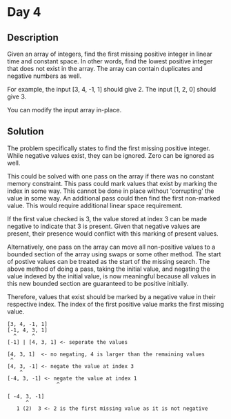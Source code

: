 # Day 4

## Description

Given an array of integers, find the first missing positive integer in linear time and constant space. In other words, find the lowest positive integer that does not exist in the array. The array can contain duplicates and negative numbers as well.

For example, the input [3, 4, -1, 1] should give 2. The input [1, 2, 0] should give 3.

You can modify the input array in-place.

## Solution

The problem specifically states to find the first missing positive integer. While negative values exist, they can be ignored. Zero can be ignored as well.

This could be solved with one pass on the array if there was no constant memory constraint. This pass could mark values that exist by marking the index in some way. This cannot be done in place without 'corrupting' the value in some way. An additional pass could then find the first non-marked value. This would require additional linear space requirement.

If the first value checked is 3, the value stored at index 3 can be made negative to indicate that 3 is present. Given that negative values are present, their presence would conflict with this marking of present values.

Alternatively, one pass on the array can move all non-positive values to a bounded section of the array using swaps or some other method. The start of postive values can be treated as the start of the missing search. The above method of doing a pass, taking the initial value, and negating the value indexed by the initial value, is now meaningful because all values in this new bounded section are guaranteed to be positive initially.

Therefore, values that exist should be marked by a negative value in their respective index. The index of the first positive value marks the first missing value.

```
[3, 4, -1, 1]
[-1, 4, 3, 1]
  ^     ^
[-1] | [4, 3, 1] <- seperate the values
```

```
[4, 3, 1]  <- no negating, 4 is larger than the remaining values
 ^
[4, 3, -1] <- negate the value at index 3
    ^
[-4, 3, -1] <- negate the value at index 1
                ^
```

```
[ -4, 3, -1] 
      ^
   1 (2)  3 <- 2 is the first missing value as it is not negative
```